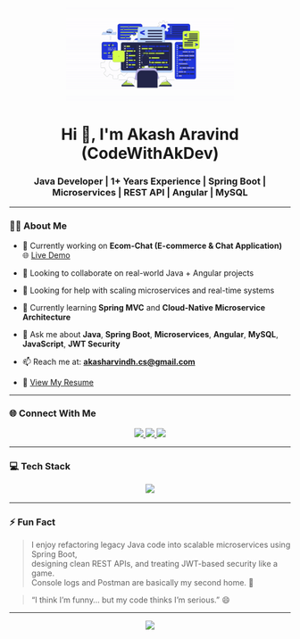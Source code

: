 <!-- Top Animated Coder Header -->
<p align="center">
  <img src="https://github.com/akasharavindh5359/ecom-chat-platform-FrontEnd/blob/main/src/assets/Images/software-developer-12908711-10482296-ezgif.com-video-to-gif-converter.gif" width="300" alt="Akash Coding GIF" />
</p>

<h1 align="center">Hi 👋, I'm Akash Aravind (CodeWithAkDev)</h1>
<h3 align="center">Java Developer | 1+ Years Experience | Spring Boot | Microservices | REST API | Angular | MySQL</h3>

---

### 👨‍💻 About Me

- 🔭 Currently working on **Ecom-Chat (E-commerce & Chat Application)**  
  🌐 [Live Demo](https://ecom-1111.netlify.app/)

- 👯 Looking to collaborate on real-world Java + Angular projects  
- 🤝 Looking for help with scaling microservices and real-time systems  
- 🌱 Currently learning **Spring MVC** and **Cloud-Native Microservice Architecture**  
- 💬 Ask me about **Java**, **Spring Boot**, **Microservices**, **Angular**, **MySQL**, **JavaScript**, **JWT Security**
- 📫 Reach me at: **akasharvindh.cs@gmail.com**  
- 📄 [View My Resume]([https://drive.google.com/file/d/1rp5f_gX4EhGGs4SQil716ybt5EHx1d5X/view?usp=sharing](https://drive.google.com/drive/u/0/folders/19SxaGYd-gKI76nJ2dhSzAcHrIJ0ZqBVH))

---

### 🌐 Connect With Me

<p align="center">
  <a href="https://linkedin.com/in/akash-aravind-dev" target="_blank">
    <img src="https://img.shields.io/badge/-LinkedIn-blue?style=flat-square&logo=linkedin" />
  </a>
  <a href="mailto:akasharvindh.cs@gmail.com" target="_blank">
    <img src="https://img.shields.io/badge/-Gmail-D14836?style=flat-square&logo=gmail&logoColor=white" />
  </a>
  <a href="https://discord.com/users/akasharavindcodewithakdev" target="_blank">
    <img src="https://img.shields.io/badge/-Discord-5865F2?style=flat-square&logo=discord&logoColor=white" />
  </a>
</p>

---

### 💻 Tech Stack

<p align="center">
  <img src="https://skillicons.dev/icons?i=java,spring,angular,js,mysql,mongodb,postman,git,github" />
</p>

---

### ⚡ Fun Fact

> I enjoy refactoring legacy Java code into scalable microservices using Spring Boot,  
> designing clean REST APIs, and treating JWT-based security like a game.  
> Console logs and Postman are basically my second home. 🚀

> “I think I’m funny… but my code thinks I’m serious.” 😄

---

<p align="center">
  <img src="https://capsule-render.vercel.app/api?type=waving&color=0e7490&height=120&section=footer" />
</p>
